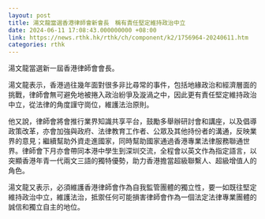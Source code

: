 ```yaml
---
layout: post
title: 湯文龍當選香港律師會新會長　稱有責任堅定維持政治中立
date: 2024-06-11 17:08:43.000000000 +08:00
link: https://news.rthk.hk/rthk/ch/component/k2/1756964-20240611.htm
categories: rthk
---
```


湯文龍當選新一屆香港律師會會長。

湯文龍表示，香港過往幾年面對很多非比尋常的事件，包括地緣政治和經濟層面的挑戰，律師會無可避免地被捲入政治紛爭及漩渦之中，因此更有責任堅定維持政治中立，從法律的角度謹守崗位，維護法治原則。

他又說，律師會將會推行業界知識共享平台，鼓勵多舉辦研討會和講座，以及倡導政策改革，亦會加強與政府、法律教育工作者、公眾及其他持份者的溝通，反映業界的意見；繼續幫助外資走進國家，同時幫助國家通過香港專業法律服務聯通世界。律師會下月亦會帶同本港中學生到深圳交流，全程會以英文作為指定語言，以突顯香港年青一代兩文三語的獨特優勢，助力香港擔當超級聯繫人、超級增值人的角色。

湯文龍又表示，必須維護香港律師會作為自我監管團體的獨立性，要一如既往堅定維持政治中立，維護法治，抵禦任何可能損害律師會作為一個法定法律專業團體的誠信和獨立自主的地位。
